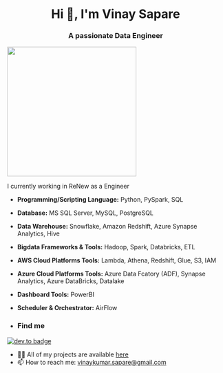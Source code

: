 <h1 align="center">Hi 👋, I'm Vinay Sapare</h1>
<h3 align="center">A passionate Data Engineer</h3>
<img src="https://media.giphy.com/media/p4NLw3I4U0idi/giphy.gif" width="300"> 

I currently working in ReNew as a Engineer

- **Programming/Scripting Language:** Python, PySpark, SQL
- **Database:** MS SQL Server, MySQL, PostgreSQL
- **Data Warehouse:** Snowflake, Amazon Redshift, Azure Synapse Analytics, Hive
- **Bigdata Frameworks & Tools:** Hadoop, Spark, Databricks, ETL
- **AWS Cloud Platforms Tools:** Lambda, Athena, Redshift, Glue, S3, IAM
- **Azure Cloud Platforms Tools:** Azure Data Fcatory (ADF), Synapse Analytics, Azure DataBricks, Datalake
- **Dashboard Tools:** PowerBI
- **Scheduler & Orchestrator:** AirFlow

- ### Find me 
[![dev.to badge](https://img.shields.io/badge/linkedin-VinaySapare-%1500a7128?style=flat&logo=linkedin)](https://www.linkedin.com/in/vinay-kumar-sapare-7ba1002b0/)
- 👨‍💻 All of my projects are available  [here]()
- 📫 How to reach me:  [vinaykumar.sapare@gmail.com](mailto:vinaykumar.sapare@gmail.com)
